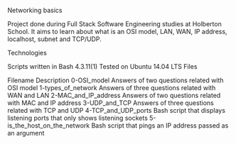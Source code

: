 Networking basics

Project done during Full Stack Software Engineering studies at Holberton School. It aims to learn about what is an OSI model, LAN, WAN, IP address, localhost, subnet and TCP/UDP.

Technologies

Scripts written in Bash 4.3.11(1)
Tested on Ubuntu 14.04 LTS
Files

Filename	Description
0-OSI_model	Answers of two questions related with OSI model
1-types_of_network	Answers of three questions related with WAN and LAN
2-MAC_and_IP_address	Answers of two questions related with MAC and IP address
3-UDP_and_TCP	Answers of three questions related with TCP and UDP
4-TCP_and_UDP_ports	Bash script that displays listening ports that only shows listening sockets
5-is_the_host_on_the_network	Bash script that pings an IP address passed as an argument
